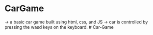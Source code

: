 # CarGame
-> a basic car game built using html, css, and JS 
-> car is controlled by pressing the wasd keys on the keyboard.
#   C a r - G a m e  
 